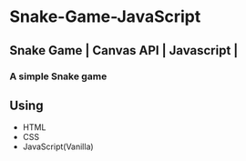# Snake-Game-JavaScript
## Snake Game | Canvas API | Javascript | 
### A simple Snake game 
## Using
- HTML
- CSS
- JavaScript(Vanilla)
